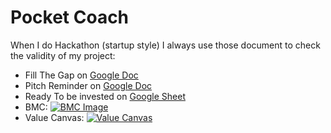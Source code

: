 # Pocket Coach 

When I do Hackathon (startup style) I always use those document to check the validity of my project:

- Fill The Gap on [Google Doc](https://docs.google.com/document/d/1o2ntgIW57bmzmtvIIwd7ImXKFV9YSA9Qi1Ppqkh389I/edit)
- Pitch Reminder on [Google Doc](https://docs.google.com/document/d/10xk_kAYaAWpAKv89NOMqkw_6iy01OTS6CFEKBFbyCMc/edit#heading=h.1tmv4o69dide)
- Ready To be invested on [Google Sheet](https://docs.google.com/spreadsheets/d/1Gs_6G_CeJOPihLF09ywC1yAFu7nMh4r602sboStd5zs/edit#gid=1911286289)
- BMC: [![BMC Image](https://user-images.githubusercontent.com/20149493/164261457-ab8a9c60-73ec-4754-a6c3-bc91136af0d9.png)](https://user-images.githubusercontent.com/20149493/164261457-ab8a9c60-73ec-4754-a6c3-bc91136af0d9.png)
- Value Canvas: [![Value Canvas ](https://user-images.githubusercontent.com/20149493/164261266-890ea7eb-c846-43eb-b787-95ea157733fa.png)](https://user-images.githubusercontent.com/20149493/164261266-890ea7eb-c846-43eb-b787-95ea157733fa.png)


